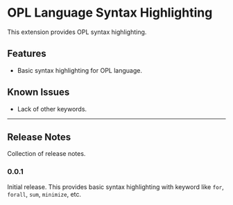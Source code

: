 # OPL Language Syntax Highlighting

This extension provides OPL syntax highlighting.

## Features

- Basic syntax highlighting for OPL language.

## Known Issues

- Lack of other keywords.

-----------------------------------------------------------------------------------------------------------

## Release Notes

Collection of release notes.

### 0.0.1

Initial release. This provides basic syntax highlighting with keyword like `for`, `forall`, `sum`, `minimize`, etc.
